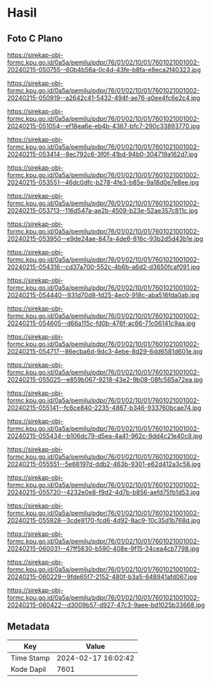 # Hasil

## Foto C Plano

https://sirekap-obj-formc.kpu.go.id/0a5a/pemilu/pdpr/76/01/02/10/01/7601021001002-20240215-050755--60b4b56a-0c4d-43fe-b8fa-e8eca2f40323.jpg

https://sirekap-obj-formc.kpu.go.id/0a5a/pemilu/pdpr/76/01/02/10/01/7601021001002-20240215-050919--a2642c41-5432-494f-ae76-a0ee4fc6e2c4.jpg

https://sirekap-obj-formc.kpu.go.id/0a5a/pemilu/pdpr/76/01/02/10/01/7601021001002-20240215-051054--ef18ea6e-eb4b-4367-bfc7-290c33893770.jpg

https://sirekap-obj-formc.kpu.go.id/0a5a/pemilu/pdpr/76/01/02/10/01/7601021001002-20240215-053414--8ec792c6-3f0f-41bd-94b0-304719a162d7.jpg

https://sirekap-obj-formc.kpu.go.id/0a5a/pemilu/pdpr/76/01/02/10/01/7601021001002-20240215-053551--46dc0dfc-b278-4fe3-b85e-9a18d0e7e8ee.jpg

https://sirekap-obj-formc.kpu.go.id/0a5a/pemilu/pdpr/76/01/02/10/01/7601021001002-20240215-053713--116d547a-ae2b-4509-b23e-52ae357c811c.jpg

https://sirekap-obj-formc.kpu.go.id/0a5a/pemilu/pdpr/76/01/02/10/01/7601021001002-20240215-053950--e9de24ae-847a-4de6-816c-93b2d5d43b1e.jpg

https://sirekap-obj-formc.kpu.go.id/0a5a/pemilu/pdpr/76/01/02/10/01/7601021001002-20240215-054316--cd37a700-552c-4b6b-a6d2-d3650fcaf091.jpg

https://sirekap-obj-formc.kpu.go.id/0a5a/pemilu/pdpr/76/01/02/10/01/7601021001002-20240215-054440--931d70d8-fd25-4ec0-918c-aba516fda0ab.jpg

https://sirekap-obj-formc.kpu.go.id/0a5a/pemilu/pdpr/76/01/02/10/01/7601021001002-20240215-054605--d66a115c-fd0b-476f-ac66-71c06141c9aa.jpg

https://sirekap-obj-formc.kpu.go.id/0a5a/pemilu/pdpr/76/01/02/10/01/7601021001002-20240215-054717--86ecba6d-9dc3-4ebe-8d29-6dd6581d601e.jpg

https://sirekap-obj-formc.kpu.go.id/0a5a/pemilu/pdpr/76/01/02/10/01/7601021001002-20240215-055025--e859b067-9218-43e2-9b08-08fc565a72ea.jpg

https://sirekap-obj-formc.kpu.go.id/0a5a/pemilu/pdpr/76/01/02/10/01/7601021001002-20240215-055141--fc6ce840-2235-4867-b346-933760bcae74.jpg

https://sirekap-obj-formc.kpu.go.id/0a5a/pemilu/pdpr/76/01/02/10/01/7601021001002-20240215-055434--b106dc79-d5ea-4a41-962c-9dd4c21e40c8.jpg

https://sirekap-obj-formc.kpu.go.id/0a5a/pemilu/pdpr/76/01/02/10/01/7601021001002-20240215-055551--5e68197d-ddb2-463b-9301-e62d412a3c58.jpg

https://sirekap-obj-formc.kpu.go.id/0a5a/pemilu/pdpr/76/01/02/10/01/7601021001002-20240215-055720--4232e0e8-f9d2-4d7b-b856-aefd75fb1d53.jpg

https://sirekap-obj-formc.kpu.go.id/0a5a/pemilu/pdpr/76/01/02/10/01/7601021001002-20240215-055928--3cde9170-fcd6-4d92-8ac9-10c35d1b768d.jpg

https://sirekap-obj-formc.kpu.go.id/0a5a/pemilu/pdpr/76/01/02/10/01/7601021001002-20240215-060031--47ff5630-b590-408e-9f15-24cea4cb7798.jpg

https://sirekap-obj-formc.kpu.go.id/0a5a/pemilu/pdpr/76/01/02/10/01/7601021001002-20240215-060229--9fde65f7-2152-480f-b3a5-648941afd067.jpg

https://sirekap-obj-formc.kpu.go.id/0a5a/pemilu/pdpr/76/01/02/10/01/7601021001002-20240215-060422--d3009b57-d927-47c3-9aee-bd1025b33668.jpg


## Metadata

| Key        | Value               |
| ---------- | ------------------- |
| Time Stamp | 2024-02-17 16:02:42 |
| Kode Dapil | 7601                |



